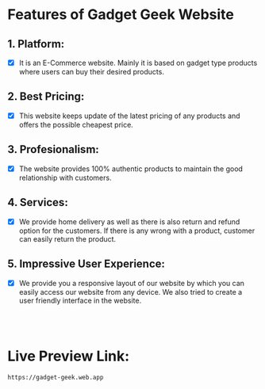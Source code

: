 # Features of Gadget Geek Website
## 1. Platform: 
- [x] It is an E-Commerce website. Mainly it is based on gadget type products where users can buy their desired products.
## 2. Best Pricing:
- [x] This website keeps update of the latest pricing of any products and offers the possible cheapest price. 
## 3. Profesionalism:
- [x] The website provides 100% authentic products to maintain the good relationship with customers. 
## 4. Services:
- [x] We provide home delivery as well as there is also return and refund option for the customers. If there is any wrong with a product, customer can easily return the product.   
## 5. Impressive User Experience:
- [x] We provide you a responsive layout of our website by which you can easily access our website from any device. We also tried to create a user friendly interface in the website. 
  
<br>
<br>

# Live Preview Link: 
    https://gadget-geek.web.app
